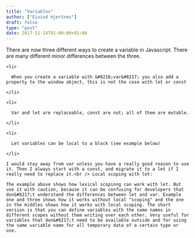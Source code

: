 ```yaml
---
title: "Variables"
author: ["Eivind Hjertnes"]
draft: false
type: "post"
date: 2017-11-14T01:00:00+01:00
---
```


There are now three different ways to create a variable in Javascript.
There are many different minor differences between the three.

<div class="HTML">
  <div></div>

</p>

</div>

<div class="HTML">
  <div></div>

<ol>

</div>

```text
<li>

  When you create a variable with &#8216;var&#8217; you also add a property to the window object, this is not the case with let or const

</li>

<li>

  Var and let are replaceable, const are not; all of them are mutable.

</li>

<li>

  Let variables can be local to a block (see example below)

</li>
```

<div class="HTML">
  <div></div>

</ol>

</div>

<div class="HTML">
  <div></div>

<p>

</div>

```text
I would stay away from var unless you have a really good reason to use it. Then I always start with a const, and migrate it to a let if I really need to replace it.<br /> Local scoping with let:
```

<div class="HTML">
  <div></div>

</p>

</div>

<div class="HTML">
  <div></div>

<script src="<https://gist.github.com/hjertnes/79423343c2f885b6cd208477ede22d35.js>"></script>

</div>

<div class="HTML">
  <div></div>

<p>

</div>

```text
The example above shows how lexical scopinng can work with let. But use it with caution, because it can be confusing for developers that don&#8217;t understand the differences between let and var. Example one and three shows how it works without local "scoping" and the one in the middles shows how it works with local scoping. The short version is that you can define variables with the same names in different scopes without them writing over each other. Very useful for variables that don&#8217;t need to be available outside and for using the same variable name for all temporary data of a certain type or use.
```

<div class="HTML">
  <div></div>

</p>

</div>

